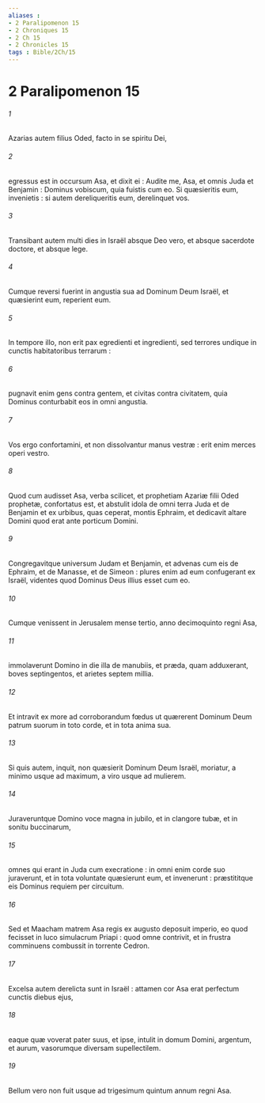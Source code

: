 ```yaml
---
aliases : 
- 2 Paralipomenon 15
- 2 Chroniques 15
- 2 Ch 15
- 2 Chronicles 15
tags : Bible/2Ch/15
---
```


# 2 Paralipomenon 15

###### 1
Azarias autem filius Oded, facto in se spiritu Dei,
###### 2
egressus est in occursum Asa, et dixit ei : Audite me, Asa, et omnis Juda et Benjamin : Dominus vobiscum, quia fuistis cum eo. Si quæsieritis eum, invenietis : si autem dereliqueritis eum, derelinquet vos.
###### 3
Transibant autem multi dies in Israël absque Deo vero, et absque sacerdote doctore, et absque lege.
###### 4
Cumque reversi fuerint in angustia sua ad Dominum Deum Israël, et quæsierint eum, reperient eum.
###### 5
In tempore illo, non erit pax egredienti et ingredienti, sed terrores undique in cunctis habitatoribus terrarum :
###### 6
pugnavit enim gens contra gentem, et civitas contra civitatem, quia Dominus conturbabit eos in omni angustia.
###### 7
Vos ergo confortamini, et non dissolvantur manus vestræ : erit enim merces operi vestro.
###### 8
Quod cum audisset Asa, verba scilicet, et prophetiam Azariæ filii Oded prophetæ, confortatus est, et abstulit idola de omni terra Juda et de Benjamin et ex urbibus, quas ceperat, montis Ephraim, et dedicavit altare Domini quod erat ante porticum Domini.
###### 9
Congregavitque universum Judam et Benjamin, et advenas cum eis de Ephraim, et de Manasse, et de Simeon : plures enim ad eum confugerant ex Israël, videntes quod Dominus Deus illius esset cum eo.
###### 10
Cumque venissent in Jerusalem mense tertio, anno decimoquinto regni Asa,
###### 11
immolaverunt Domino in die illa de manubiis, et præda, quam adduxerant, boves septingentos, et arietes septem millia.
###### 12
Et intravit ex more ad corroborandum fœdus ut quærerent Dominum Deum patrum suorum in toto corde, et in tota anima sua.
###### 13
Si quis autem, inquit, non quæsierit Dominum Deum Israël, moriatur, a minimo usque ad maximum, a viro usque ad mulierem.
###### 14
Juraveruntque Domino voce magna in jubilo, et in clangore tubæ, et in sonitu buccinarum,
###### 15
omnes qui erant in Juda cum execratione : in omni enim corde suo juraverunt, et in tota voluntate quæsierunt eum, et invenerunt : præstititque eis Dominus requiem per circuitum.
###### 16
Sed et Maacham matrem Asa regis ex augusto deposuit imperio, eo quod fecisset in luco simulacrum Priapi : quod omne contrivit, et in frustra comminuens combussit in torrente Cedron.
###### 17
Excelsa autem derelicta sunt in Israël : attamen cor Asa erat perfectum cunctis diebus ejus,
###### 18
eaque quæ voverat pater suus, et ipse, intulit in domum Domini, argentum, et aurum, vasorumque diversam supellectilem.
###### 19
Bellum vero non fuit usque ad trigesimum quintum annum regni Asa.
